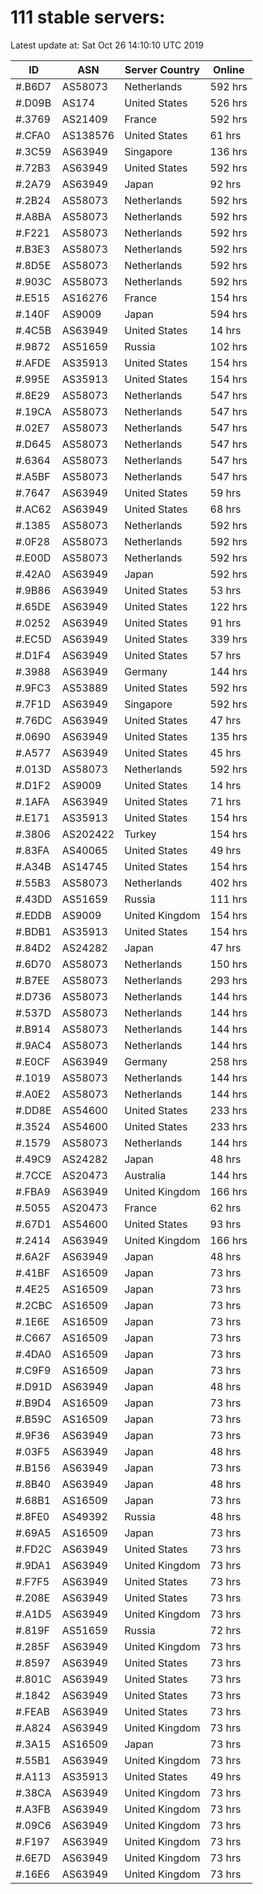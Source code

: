 # 111 stable servers:

Latest update at: Sat Oct 26 14:10:10 UTC 2019

| ID | ASN | Server Country | Online |
| -- | --- | -------------- | ------ |
| #.B6D7 | AS58073 | Netherlands | 592 hrs |
| #.D09B | AS174 | United States | 526 hrs |
| #.3769 | AS21409 | France | 592 hrs |
| #.CFA0 | AS138576 | United States | 61 hrs |
| #.3C59 | AS63949 | Singapore | 136 hrs |
| #.72B3 | AS63949 | United States | 592 hrs |
| #.2A79 | AS63949 | Japan | 92 hrs |
| #.2B24 | AS58073 | Netherlands | 592 hrs |
| #.A8BA | AS58073 | Netherlands | 592 hrs |
| #.F221 | AS58073 | Netherlands | 592 hrs |
| #.B3E3 | AS58073 | Netherlands | 592 hrs |
| #.8D5E | AS58073 | Netherlands | 592 hrs |
| #.903C | AS58073 | Netherlands | 592 hrs |
| #.E515 | AS16276 | France | 154 hrs |
| #.140F | AS9009 | Japan | 594 hrs |
| #.4C5B | AS63949 | United States | 14 hrs |
| #.9872 | AS51659 | Russia | 102 hrs |
| #.AFDE | AS35913 | United States | 154 hrs |
| #.995E | AS35913 | United States | 154 hrs |
| #.8E29 | AS58073 | Netherlands | 547 hrs |
| #.19CA | AS58073 | Netherlands | 547 hrs |
| #.02E7 | AS58073 | Netherlands | 547 hrs |
| #.D645 | AS58073 | Netherlands | 547 hrs |
| #.6364 | AS58073 | Netherlands | 547 hrs |
| #.A5BF | AS58073 | Netherlands | 547 hrs |
| #.7647 | AS63949 | United States | 59 hrs |
| #.AC62 | AS63949 | United States | 68 hrs |
| #.1385 | AS58073 | Netherlands | 592 hrs |
| #.0F28 | AS58073 | Netherlands | 592 hrs |
| #.E00D | AS58073 | Netherlands | 592 hrs |
| #.42A0 | AS63949 | Japan | 592 hrs |
| #.9B86 | AS63949 | United States | 53 hrs |
| #.65DE | AS63949 | United States | 122 hrs |
| #.0252 | AS63949 | United States | 91 hrs |
| #.EC5D | AS63949 | United States | 339 hrs |
| #.D1F4 | AS63949 | United States | 57 hrs |
| #.3988 | AS63949 | Germany | 144 hrs |
| #.9FC3 | AS53889 | United States | 592 hrs |
| #.7F1D | AS63949 | Singapore | 592 hrs |
| #.76DC | AS63949 | United States | 47 hrs |
| #.0690 | AS63949 | United States | 135 hrs |
| #.A577 | AS63949 | United States | 45 hrs |
| #.013D | AS58073 | Netherlands | 592 hrs |
| #.D1F2 | AS9009 | United States | 14 hrs |
| #.1AFA | AS63949 | United States | 71 hrs |
| #.E171 | AS35913 | United States | 154 hrs |
| #.3806 | AS202422 | Turkey | 154 hrs |
| #.83FA | AS40065 | United States | 49 hrs |
| #.A34B | AS14745 | United States | 154 hrs |
| #.55B3 | AS58073 | Netherlands | 402 hrs |
| #.43DD | AS51659 | Russia | 111 hrs |
| #.EDDB | AS9009 | United Kingdom | 154 hrs |
| #.BDB1 | AS35913 | United States | 154 hrs |
| #.84D2 | AS24282 | Japan | 47 hrs |
| #.6D70 | AS58073 | Netherlands | 150 hrs |
| #.B7EE | AS58073 | Netherlands | 293 hrs |
| #.D736 | AS58073 | Netherlands | 144 hrs |
| #.537D | AS58073 | Netherlands | 144 hrs |
| #.B914 | AS58073 | Netherlands | 144 hrs |
| #.9AC4 | AS58073 | Netherlands | 144 hrs |
| #.E0CF | AS63949 | Germany | 258 hrs |
| #.1019 | AS58073 | Netherlands | 144 hrs |
| #.A0E2 | AS58073 | Netherlands | 144 hrs |
| #.DD8E | AS54600 | United States | 233 hrs |
| #.3524 | AS54600 | United States | 233 hrs |
| #.1579 | AS58073 | Netherlands | 144 hrs |
| #.49C9 | AS24282 | Japan | 48 hrs |
| #.7CCE | AS20473 | Australia | 144 hrs |
| #.FBA9 | AS63949 | United Kingdom | 166 hrs |
| #.5055 | AS20473 | France | 62 hrs |
| #.67D1 | AS54600 | United States | 93 hrs |
| #.2414 | AS63949 | United Kingdom | 166 hrs |
| #.6A2F | AS63949 | Japan | 48 hrs |
| #.41BF | AS16509 | Japan | 73 hrs |
| #.4E25 | AS16509 | Japan | 73 hrs |
| #.2CBC | AS16509 | Japan | 73 hrs |
| #.1E6E | AS16509 | Japan | 73 hrs |
| #.C667 | AS16509 | Japan | 73 hrs |
| #.4DA0 | AS16509 | Japan | 73 hrs |
| #.C9F9 | AS16509 | Japan | 73 hrs |
| #.D91D | AS63949 | Japan | 48 hrs |
| #.B9D4 | AS16509 | Japan | 73 hrs |
| #.B59C | AS16509 | Japan | 73 hrs |
| #.9F36 | AS63949 | Japan | 73 hrs |
| #.03F5 | AS63949 | Japan | 48 hrs |
| #.B156 | AS63949 | Japan | 73 hrs |
| #.8B40 | AS63949 | Japan | 48 hrs |
| #.68B1 | AS16509 | Japan | 73 hrs |
| #.8FE0 | AS49392 | Russia | 48 hrs |
| #.69A5 | AS16509 | Japan | 73 hrs |
| #.FD2C | AS63949 | United States | 73 hrs |
| #.9DA1 | AS63949 | United Kingdom | 73 hrs |
| #.F7F5 | AS63949 | United States | 73 hrs |
| #.208E | AS63949 | United States | 73 hrs |
| #.A1D5 | AS63949 | United Kingdom | 73 hrs |
| #.819F | AS51659 | Russia | 72 hrs |
| #.285F | AS63949 | United Kingdom | 73 hrs |
| #.8597 | AS63949 | United States | 73 hrs |
| #.801C | AS63949 | United States | 73 hrs |
| #.1842 | AS63949 | United States | 73 hrs |
| #.FEAB | AS63949 | United States | 73 hrs |
| #.A824 | AS63949 | United Kingdom | 73 hrs |
| #.3A15 | AS16509 | Japan | 73 hrs |
| #.55B1 | AS63949 | United Kingdom | 73 hrs |
| #.A113 | AS35913 | United States | 49 hrs |
| #.38CA | AS63949 | United Kingdom | 73 hrs |
| #.A3FB | AS63949 | United Kingdom | 73 hrs |
| #.09C6 | AS63949 | United Kingdom | 73 hrs |
| #.F197 | AS63949 | United Kingdom | 73 hrs |
| #.6E7D | AS63949 | United Kingdom | 73 hrs |
| #.16E6 | AS63949 | United Kingdom | 73 hrs |

